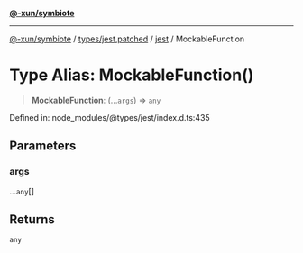 [**@-xun/symbiote**](../../../../../README.md)

***

[@-xun/symbiote](../../../../../README.md) / [types/jest.patched](../../../README.md) / [jest](../README.md) / MockableFunction

# Type Alias: MockableFunction()

> **MockableFunction**: (...`args`) => `any`

Defined in: node\_modules/@types/jest/index.d.ts:435

## Parameters

### args

...`any`[]

## Returns

`any`
